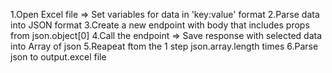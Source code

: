 1.Open Excel file => Set variables for data in 'key:value' format
2.Parse data into JSON format 
3.Create a new endpoint with body that includes props from json.object[0]
4.Call the endpoint => Save response with selected data into Array of json
5.Reapeat ftom the 1 step json.array.length times
6.Parse json to output.excel file
